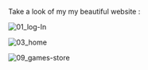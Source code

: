 Take a look of my my beautiful website :




![01_log-In](https://github.com/user-attachments/assets/1f6d34d9-aea2-47cf-b902-9c2620c47666)

![03_home](https://github.com/user-attachments/assets/487599e4-2fb5-49cf-9c77-7c3fc8849155)


![09_games-store](https://github.com/user-attachments/assets/05867308-2451-44ba-98cd-72356205d2e0)
